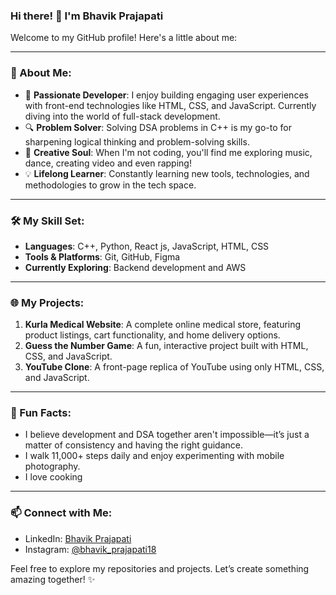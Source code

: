 ### Hi there! 👋 I'm Bhavik Prajapati

Welcome to my GitHub profile! Here's a little about me:

---

### 🚀 About Me:
- 🌟 **Passionate Developer**: I enjoy building engaging user experiences with front-end technologies like HTML, CSS, and JavaScript. Currently diving into the world of full-stack development.
- 🔍 **Problem Solver**: Solving DSA problems in C++ is my go-to for sharpening logical thinking and problem-solving skills.
- 🎵 **Creative Soul**: When I'm not coding, you'll find me exploring music, dance, creating video and even rapping!
- 💡 **Lifelong Learner**: Constantly learning new tools, technologies, and methodologies to grow in the tech space.

---

### 🛠 My Skill Set:
- **Languages**: C++, Python, React js, JavaScript, HTML, CSS
- **Tools & Platforms**: Git, GitHub, Figma
- **Currently Exploring**: Backend development and AWS

---

### 🌐 My Projects:
1. **Kurla Medical Website**: A complete online medical store, featuring product listings, cart functionality, and home delivery options.
2. **Guess the Number Game**: A fun, interactive project built with HTML, CSS, and JavaScript.
3. **YouTube Clone**: A front-page replica of YouTube using only HTML, CSS, and JavaScript.

---

### 💭 Fun Facts:
- I believe development and DSA together aren't impossible—it’s just a matter of consistency and having the right guidance.
- I walk 11,000+ steps daily and enjoy experimenting with mobile photography.
- I love cooking

---

### 📫 Connect with Me:
- LinkedIn: [Bhavik Prajapati](https://linkedin.com/in/bhavikprajapati18)
- Instagram: [@bhavik_prajapati18](https://instagram.com/bhavik_prajapati18)

Feel free to explore my repositories and projects. Let’s create something amazing together! ✨
